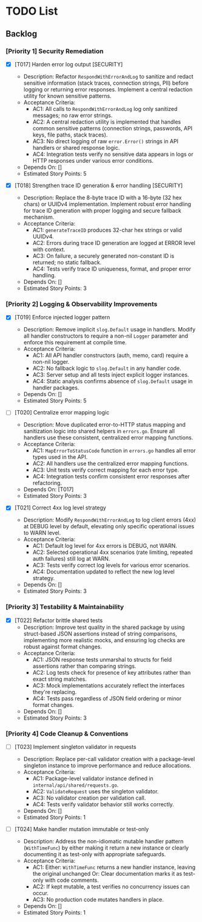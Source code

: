 # TODO List

## Backlog

### [Priority 1] Security Remediation
- [x] [T017] Harden error log output [SECURITY]
  - Description: Refactor `RespondWithErrorAndLog` to sanitize and redact sensitive information (stack traces, connection strings, PII) before logging or returning error responses. Implement a central redaction utility for known sensitive patterns.
  - Acceptance Criteria:
    - AC1: All calls to `RespondWithErrorAndLog` log only sanitized messages; no raw error strings.
    - AC2: A central redaction utility is implemented that handles common sensitive patterns (connection strings, passwords, API keys, file paths, stack traces).
    - AC3: No direct logging of raw `error.Error()` strings in API handlers or shared response logic.
    - AC4: Integration tests verify no sensitive data appears in logs or HTTP responses under various error conditions.
  - Depends On: []
  - Estimated Story Points: 5

- [x] [T018] Strengthen trace ID generation & error handling [SECURITY]
  - Description: Replace the 8-byte trace ID with a 16-byte (32 hex chars) or UUIDv4 implementation. Implement robust error handling for trace ID generation with proper logging and secure fallback mechanism.
  - Acceptance Criteria:
    - AC1: `generateTraceID` produces 32-char hex strings or valid UUIDv4.
    - AC2: Errors during trace ID generation are logged at ERROR level with context.
    - AC3: On failure, a securely generated non-constant ID is returned; no static fallback.
    - AC4: Tests verify trace ID uniqueness, format, and proper error handling.
  - Depends On: []
  - Estimated Story Points: 3

### [Priority 2] Logging & Observability Improvements
- [x] [T019] Enforce injected logger pattern
  - Description: Remove implicit `slog.Default` usage in handlers. Modify all handler constructors to require a non-nil `Logger` parameter and enforce this requirement at compile time.
  - Acceptance Criteria:
    - AC1: All API handler constructors (auth, memo, card) require a non-nil logger.
    - AC2: No fallback logic to `slog.Default` in any handler code.
    - AC3: Server setup and all tests inject explicit logger instances.
    - AC4: Static analysis confirms absence of `slog.Default` usage in handler packages.
  - Depends On: []
  - Estimated Story Points: 5

- [ ] [T020] Centralize error mapping logic
  - Description: Move duplicated error-to-HTTP status mapping and sanitization logic into shared helpers in `errors.go`. Ensure all handlers use these consistent, centralized error mapping functions.
  - Acceptance Criteria:
    - AC1: `MapErrorToStatusCode` function in `errors.go` handles all error types used in the API.
    - AC2: All handlers use the centralized error mapping functions.
    - AC3: Unit tests verify correct mapping for each error type.
    - AC4: Integration tests confirm consistent error responses after refactoring.
  - Depends On: [T017]
  - Estimated Story Points: 3

- [x] [T021] Correct 4xx log level strategy
  - Description: Modify `RespondWithErrorAndLog` to log client errors (4xx) at DEBUG level by default, elevating only specific operational issues to WARN level.
  - Acceptance Criteria:
    - AC1: Default log level for 4xx errors is DEBUG, not WARN.
    - AC2: Selected operational 4xx scenarios (rate limiting, repeated auth failures) still log at WARN.
    - AC3: Tests verify correct log levels for various error scenarios.
    - AC4: Documentation updated to reflect the new log level strategy.
  - Depends On: []
  - Estimated Story Points: 3

### [Priority 3] Testability & Maintainability
- [x] [T022] Refactor brittle shared tests
  - Description: Improve test quality in the shared package by using struct-based JSON assertions instead of string comparisons, implementing more realistic mocks, and ensuring log checks are robust against format changes.
  - Acceptance Criteria:
    - AC1: JSON response tests unmarshal to structs for field assertions rather than comparing strings.
    - AC2: Log tests check for presence of key attributes rather than exact string matches.
    - AC3: Mock implementations accurately reflect the interfaces they're replacing.
    - AC4: Tests pass regardless of JSON field ordering or minor format changes.
  - Depends On: []
  - Estimated Story Points: 3

### [Priority 4] Code Cleanup & Conventions
- [ ] [T023] Implement singleton validator in requests
  - Description: Replace per-call validator creation with a package-level singleton instance to improve performance and reduce allocations.
  - Acceptance Criteria:
    - AC1: Package-level validator instance defined in `internal/api/shared/requests.go`.
    - AC2: `ValidateRequest` uses the singleton validator.
    - AC3: No validator creation per validation call.
    - AC4: Tests verify validator behavior still works correctly.
  - Depends On: []
  - Estimated Story Points: 1

- [ ] [T024] Make handler mutation immutable or test-only
  - Description: Address the non-idiomatic mutable handler pattern (`WithTimeFunc`) by either making it return a new instance or clearly documenting it as test-only with appropriate safeguards.
  - Acceptance Criteria:
    - AC1: Either: `WithTimeFunc` returns a new handler instance, leaving the original unchanged
           Or: Clear documentation marks it as test-only with code comments.
    - AC2: If kept mutable, a test verifies no concurrency issues can occur.
    - AC3: No production code mutates handlers in place.
  - Depends On: []
  - Estimated Story Points: 1
